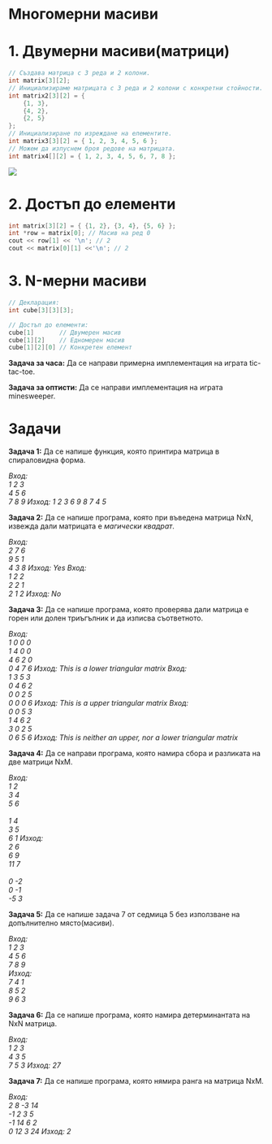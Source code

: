 <h1>Многомерни масиви</h1>

<h1>1. Двумерни масиви(матрици)</h1>

```c++
// Създава матрица с 3 реда и 2 колони.
int matrix[3][2];
// Инициализираме матрицата с 3 реда и 2 колони с конкретни стойности.
int matrix2[3][2] = {
    {1, 3},
    {4, 2},
    {2, 5}
};
// Инициализиране по изреждане на елементите.
int matrix3[3][2] = { 1, 2, 3, 4, 5, 6 };
// Можем да изпуснем броя редове на матрицата.
int matrix4[][2] = { 1, 2, 3, 4, 5, 6, 7, 8 };
```

![](https://eli.thegreenplace.net/images/2015/row-major-2D.png)

<h1>2. Достъп до елементи</h1>

```c++
int matrix[3][2] = { {1, 2}, {3, 4}, {5, 6} };
int *row = matrix[0]; // Масив на ред 0
cout << row[1] << '\n'; // 2
cout << matrix[0][1] <<'\n'; // 2
```

<h1>3. N-мерни масиви</h1>

```c++
// Декларация:
int cube[3][3][3];

// Достъп до елементи:
cube[1]       // Двумерен масив
cube[1][2]    // Едномерен масив
cube[1][2][0] // Конкретен елемент
```

**Задача за часа:** Да се направи примерна имплементация на играта tic-tac-toe.

**Задача за оптисти:** Да се направи имплементация на играта minesweeper.

<h1>Задачи</h1>

**Задача 1:** Да се напише функция, която принтира матрица в спираловидна форма.

*Вход:*<br>*1 2 3*<br>*4 5 6*<br>*7 8 9*
*Изход: 1 2 3 6 9 8 7 4 5*

**Задача 2:** Да се напише програма, която при въведена матрица NxN, извежда дали матрицата е *магически квадрат*.

*Вход:*<br>*2 7 6*<br>*9 5 1*<br>*4 3 8*
*Изход: Yes*
*Вход:*<br>*1 2 2*<br>*2 2 1*<br>*2 1 2*
*Изход: No*

**Задача 3:** Да се напише програма, която проверява дали матрица е горен или долен триъгълник и да изписва съответното.

*Вход:*<br>*1 0 0 0*<br>*1 4 0 0*<br>*4 6 2 0*<br>*0 4 7 6*
*Изход: This is a lower triangular matrix*
*Вход:*<br>*1 3 5 3*<br>*0 4 6 2*<br>*0 0 2 5*<br>*0 0 0 6*
*Изход: This is a upper triangular matrix*
*Вход:*<br>*0 0 5 3*<br>*1 4 6 2*<br>*3 0 2 5*<br>*0 6 5 6*
*Изход: This is neither an upper, nor a lower triangular matrix*

**Задача 4:** Да се направи програма, която намира сбора и разликата на две матрици NxM.

*Вход:*<br>*1 2*<br>*3 4*<br>*5 6*<br><br>*1 4*<br>*3 5*<br>*6 1*
*Изход:*<br>*2 6*<br>*6 9*<br>*11 7*<br><br>*0 -2*<br>*0 -1*<br>*-5 3*

**Задача 5:** Да се напише задача 7 от седмица 5 без използване на допълнително място(масиви).

*Вход:*<br>*1 2 3*<br>*4 5 6*<br>*7 8 9*<br>*Изход:*<br>*7 4 1*<br>*8 5 2*<br>*9 6 3*

**Задача 6:** Да се напише програма, която намира детерминантата на NxN матрица.

*Вход:*<br>*1 2 3*<br>*4 3 5*<br>*7 5 3*
*Изход: 27*

**Задача 7:** Да се напише програма, която нямира ранга на матрица NxM.

*Вход:*<br>*2 8 -3 14*<br>*-1 2 3 5*<br>*-1 14 6 2*<br>*0 12 3 24*
*Изход: 2*